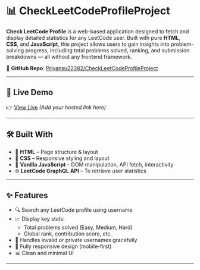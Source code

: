 # 📊 CheckLeetCodeProfileProject

**Check LeetCode Profile** is a web-based application designed to fetch and display detailed statistics for any LeetCode user. Built with pure **HTML**, **CSS**, and **JavaScript**, this project allows users to gain insights into problem-solving progress, including total problems solved, ranking, and submission breakdowns — all without any frontend framework.

🔗 **GitHub Repo**: [Priyansu22382/CheckLeetCodeProfileProject](https://github.com/Priyansu22382/CheckLeetCodeProfileProject)

---

## 🚀 Live Demo

👉 [View Live](https://priyansu22382.github.io/CheckLeetCodeProfileProject/) *(Add your hosted link here)*

---

## 🛠️ Built With

- 🧱 **HTML** – Page structure & layout  
- 🎨 **CSS** – Responsive styling and layout  
- 🧠 **Vanilla JavaScript** – DOM manipulation, API fetch, interactivity  
- 🌐 **LeetCode GraphQL API** – To retrieve user statistics

---

## ✨ Features

- 🔍 Search any LeetCode profile using username
- 📈 Display key stats:
  - Total problems solved (Easy, Medium, Hard)
  - Global rank, contribution score, etc.
- 🚫 Handles invalid or private usernames gracefully
- 📱 Fully responsive design (mobile-first)
- 📊 Clean and minimal UI

---



